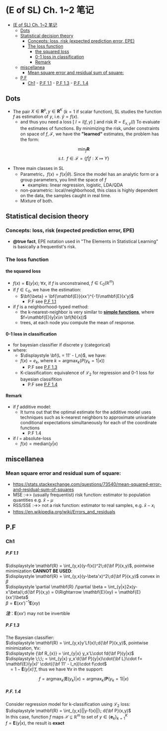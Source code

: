 # (E of SL) Ch. 1~2 笔记
- [(E of SL) Ch. 1~2 笔记](#e-of-sl-ch-12-%E7%AC%94%E8%AE%B0)
    - [Dots](#dots)
    - [Statistical decision theory](#statistical-decision-theory)
        - [Concepts: loss, risk (expected prediction error, EPE)](#concepts-loss-risk-expected-prediction-error-epe)
        - [The loss function](#the-loss-function)
            - [the squared loss](#the-squared-loss)
            - [0-1 loss in classification](#0-1-loss-in-classification)
            - [Remark](#remark)
    - [miscellanea](#miscellanea)
        - [Mean square error and residual sum of square:](#mean-square-error-and-residual-sum-of-square)
    - [P.F](#pf)
        - [Ch1](#ch1)
                - [P.F 1.1](#pf-11)
                - [P.F 1.3](#pf-13)
                - [P.F. 1.4](#pf-14)


## Dots

* The pair $X \in \mathbf{R}^p, y\in \mathbf{R}^K$ ($k=1$ if scalar function), SL studies the function $f$ as estimation of $y$, i.e. $\hat{y} = f(x)$.
    * and thus you need a loss [ $l = l(f,y)$ ] and risk $R = E_{x,y}(l)$  To evaluate the estimates of functions. By minimizing the risk, under constraints on space of $f, \mathcal{F}$, we have the **"learned"** estimates, the problem has the form:
  
$$ \min_{f} \mathbf{R} $$
$$s.t.\;\; f\in\mathcal{F}=\{f|f:X \mapsto Y\}$$
* Three main classes in SL
    * Parametric，$f(x) = f(x|\theta)$. Since the model has an analytic form or a group parameters, you limit the space of $f$
        * examples: linear regression, logistic, LDA/QDA 
    * non-parametric: local/neighborhood, this class is highly dependent on the data, the samples caught in real time.
    * Mixture of both.
## Statistical decision theory
### Concepts: loss, risk (expected prediction error, EPE)
* **@true fact**, EPE notation used in "The Elements in Statistical Learning" is basically a frequentist's risk.
### The loss function
#### the squared loss
* $f(x) = \mathbf E(y|x);\;\forall x$, if $f$ is unconstrained, $f \in \mathbb{C}_0(\mathbb{R}^m)$
* if $f \in \mathbb{C}_0$, we have the estimation:
    * $\bf{\beta} = \bf{\mathbf{E}}(xx')^{-1}\mathbf{E}(x'y)$
        * P.F see [P.F 1.1](#pf-11)
* if $f$ is a neighborhood-typed method: 
    * the k-nearest-neighbor is very similar to [**simple functions**](https://en.wikipedia.org/wiki/Simple_function), where $f=\mathbf{E}(y|x\in \bf{N}(x))$
    * trees, at each node you compute the mean of response.
    
#### 0-1 loss in classification
* for bayesian classifier if discrete y (categorical)
* where:
    * $\displaystyle \bf{L = 11' - I_n}$, we have:
    * $f(x) = e_k$, where $k = \text{argmax}_k(P(y_k=1|x))$
        * P.F see [P.F 1.3](#pf-13)
    * K-classification: equivalence of $\mathcal{L}_2$ for regression and 0-1 loss for bayesian classifition
        * P.F see [P.F 1.4](#pf-14)
    
#### Remark
* if $f$ additive model:
    * It turns out that the optimal estimate for the additive model uses techniques such as k-nearest neighbors to approximate univariate conditional expectations simultaneously for each of the coordinate functions
        * P.F 1.4
* if $l$ = absolute-loss 
    * $f(x) = \text{median}(y|x)$

       
## miscellanea
### Mean square error and residual sum of square:

* https://stats.stackexchange.com/questions/73540/mean-squared-error-and-residual-sum-of-squares
* MSE :->> (usually frequentist) risk function: estimator to population quantities e.g. $\bar{x} - \mu$
* RSS/SSE :->> not a risk function: estimator to real samples, e.g. $\bar{x} - x_i$
* https://en.wikipedia.org/wiki/Errors_and_residuals

## P.F
### Ch1
##### P.F 1.1
$\displaystyle \mathbf{R} = \int_{y,x}(y-f(x))^2\;d{\bf P}(x,y)$, pointwise minimization **CANNOT BE USED**:\
$\displaystyle \mathbf{R} = \int_{y,x}(y-\beta'x)^2\;d{\bf P}(x,y)$ convex in $\beta$\
$\displaystyle \partial \mathbf{R} /\partial \beta = \int_{y|x}2x(y-x'\beta)\;d{\bf P}(x,y) = 0\Rightarrow \mathbf{E}(xy) = \mathbf{E}(xx')\beta$\
$\beta = \mathbf{E}(xx')^{-1}\mathbf{E}(xy)$

***注***：$\mathbf{E}(xx')$ may not  be invertible
##### P.F 1.3
The Bayesian classifier:\
$\displaystyle \mathbf{R} = \int_{y,x}y'Lf(x)\;d{\bf P}(x,y)$, pointwise minimization, $\displaystyle \forall x$:\
$\displaystyle {\bf R_{x}} = \int_{y|x} y_x'L\cdot fd{\bf P}(y|x)$\
$\displaystyle \;\;\; = \int_{y|x} y_x'd{\bf P}(y|x)\cdot{\bf L}\cdot f= \mathbf{E}(y|x)' \cdot({\bf 11' - I_n})\cdot f\cdot$\
$\displaystyle \;\;\; =1 - \mathbf{E}\big(y|x\big)'f$, thus we have $\forall x$ in the support:

$$f = \text{arg}\max_k\big(\mathbf{E}(y_k)|x\big)=\text{arg}\max_k\big(\mathbf{P}(y_k=1)|x\big)$$
##### P.F. 1.4
Consider regression model for k-classification using $\mathcal{L}_2$ loss:\
$\displaystyle \mathbf{R} = \int_{y,x}||y-f(x)||\; d{\bf P}(x,y)$\
In this case, function $f$ maps $\mathcal{X} \subseteq \mathbb{R}^m$ to set of $y \in \{\mathbf e_k\}_{k=1}^{K}$\
$f=\mathbf E(y|x)$, the result is **exact**


